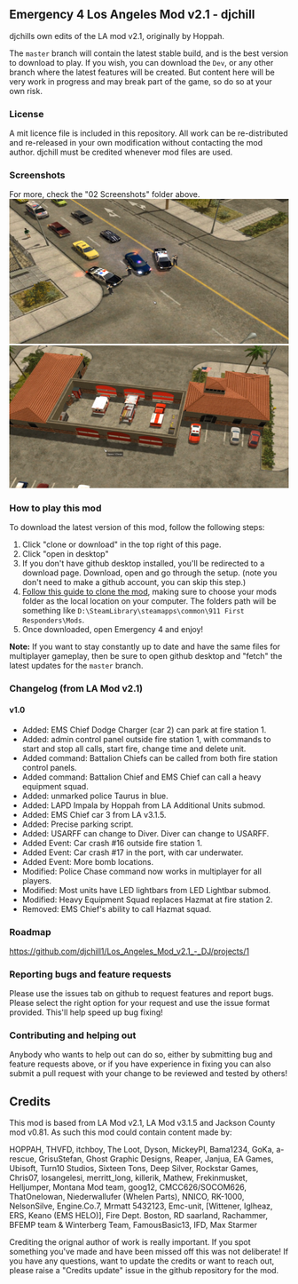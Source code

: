 ## Emergency 4 Los Angeles Mod v2.1 - djchill
djchills own edits of the LA mod v2.1, originally by Hoppah.

The `master` branch will contain the latest stable build, and is the best version to download to play. If you wish, you can download the `Dev`, or any other branch where the latest features will be created. But content here will be very work in progress and may break part of the game, so do so at your own risk.

### License
A mit licence file is included in this repository. All work can be re-distributed and re-released in your own modification without contacting the mod author. djchill must be credited whenever mod files are used.

### Screenshots
For more, check the "02 Screenshots" folder above.
![Police cars](https://github.com/djchill1/Los_Angeles_Mod_v2.1_-_DJ/blob/master/02%20Screenshots/police_cars.png?raw=true)
![Fire Station 2](https://github.com/djchill1/Los_Angeles_Mod_v2.1_-_DJ/blob/master/02%20Screenshots/station2.png?raw=true)

### How to play this mod
To download the latest version of this mod, follow the following steps:
1. Click "clone or download" in the top right of this page.
2. Click "open in desktop"
3. If you don't have github desktop installed, you'll be redirected to a download page. Download, open and go through the setup. (note you don't need to make a github account, you can skip this step.)
4. [Follow this guide to clone the mod](https://help.github.com/en/desktop/contributing-to-projects/cloning-a-repository-from-github-to-github-desktop), making sure to choose your mods folder as the local location on your computer. The folders path will be something like `D:\SteamLibrary\steamapps\common\911 First Responders\Mods`.
5. Once downloaded, open Emergency 4 and enjoy!

**Note:** If you want to stay constantly up to date and have the same files for multiplayer gameplay, then be sure to open github desktop and "fetch" the latest updates for the `master` branch.

### Changelog (from LA Mod v2.1)
#### v1.0
* Added: EMS Chief Dodge Charger (car 2) can park at fire station 1.
* Added: admin control panel outside fire station 1, with commands to start and stop all calls, start fire, change time and delete unit.
* Added command: Battalion Chiefs can be called from both fire station control panels.
* Added command: Battalion Chief and EMS Chief can call a heavy equipment squad.
* Added: unmarked police Taurus in blue.
* Added: LAPD Impala by Hoppah from LA Additional Units submod.
* Added: EMS Chief car 3 from LA v3.1.5.
* Added: Precise parking script.
* Added: USARFF can change to Diver. Diver can change to USARFF.
* Added Event: Car crash #16 outside fire station 1.
* Added Event: Car crash #17 in the port, with car underwater.
* Added Event: More bomb locations.
* Modified: Police Chase command now works in multiplayer for all players.
* Modified: Most units have LED lightbars from LED Lightbar submod.
* Modified: Heavy Equipment Squad replaces Hazmat at fire station 2.
* Removed: EMS Chief's ability to call Hazmat squad.

### Roadmap
https://github.com/djchill1/Los_Angeles_Mod_v2.1_-_DJ/projects/1

### Reporting bugs and feature requests
Please use the issues tab on github to request features and report bugs. Please select the right option for your request and use the issue format provided. This'll help speed up bug fixing!

### Contributing and helping out
Anybody who wants to help out can do so, either by submitting bug and feature requests above, or if you have experience in fixing you can also submit a pull request with your change to be reviewed and tested by others!

## Credits
This mod is based from LA Mod v2.1, LA Mod v3.1.5 and Jackson County mod v0.81. As such this mod could contain content made by:

HOPPAH, THVFD, itchboy, The Loot, Dyson, MickeyPI, Bama1234, GoKa, a-rescue, GrisuStefan, Ghost Graphic Designs, Reaper, Janjua, EA Games, Ubisoft, Turn10 Studios, Sixteen Tons, Deep Silver, Rockstar Games, Chris07, losangelesi, merritt_long, killerik, Mathew, Frekinmusket, Helljumper, Montana Mod team, goog12, CMCC626/SOCOM626, ThatOneIowan, Niederwallufer (Whelen Parts), NNICO, RK-1000, NelsonSilve, Engine.Co.7, Mrmatt 5432123, Emc-unit, [Wittener, Iglheaz, ERS, Keano (EMS HELO)], Fire Dept. Boston, RD saarland, Rachammer, BFEMP team & Winterberg Team, FamousBasic13, IFD, Max Starmer

Crediting the orignal author of work is really important. If you spot something you've made and have been missed off this was not deliberate! If you have any questions, want to update the credits or want to reach out, please raise a "Credits update" issue in the github repository for the mod.
